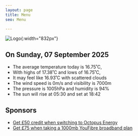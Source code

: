 ```yaml
---
layout: page
title: Menu
seo: Menu

---
```


![Logo](/images/logo.jpg){:width="832px"}

<!-- weather_marker starts -->
## On Sunday, 07 September 2025

- The average temperature today is 16.75˚C,
- With highs of 17.38˚C and lows of 16.75˚C,
- It may feel like 16.93˚C with scattered clouds
- The wind speed is 0m/s and visibility is 7000m
- The pressure is 1005hPa and humidity is 94%
- The sun will rise at 05:30 and set at 18:42

<!-- weather_marker ends -->

## Sponsors

- [Get £50 credit when switching to Octopus Energy](https://bit.ly/3oD1nnS)
- [Get £75 when taking a 1000mb YouFibre broadband plan](https://aklam.io/91zWhU?)

